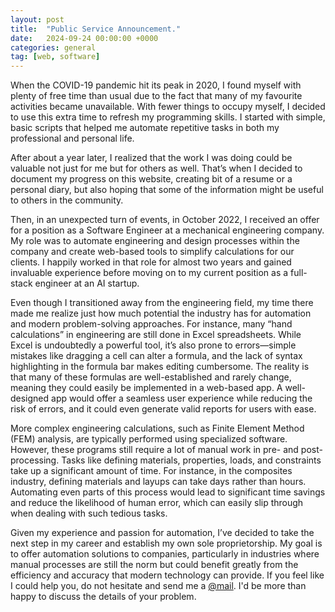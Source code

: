 ```yaml
---
layout: post
title:  "Public Service Announcement."
date:   2024-09-24 00:00:00 +0000
categories: general
tag: [web, software]
---
```


When the COVID-19 pandemic hit its peak in 2020, I found myself with plenty of free time than usual due to the fact that 
many of my favourite activities became unavailable. 
With fewer things to occupy myself, I decided to use this extra time to refresh my programming skills.
I started with simple, basic scripts that helped me automate repetitive tasks in both my professional and personal life.

After about a year later, I realized that the work I was doing could be valuable not just for me but for others as well. 
That’s when I decided to document my progress on this website, creating bit of a resume or a personal diary, 
but also hoping that some of the information might be useful to others in the community.

Then, in an unexpected turn of events, in October 2022, I received an offer for a position as a Software Engineer at a mechanical engineering company. 
My role was to automate engineering and design processes within the company and create web-based tools to simplify calculations for our clients. 
I happily worked in that role for almost two years and gained invaluable experience before moving on to my current position as a full-stack engineer at an AI startup.

Even though I transitioned away from the engineering field, my time there made me realize just how much potential the industry has for automation and modern problem-solving approaches. 
For instance, many “hand calculations” in engineering are still done in Excel spreadsheets. While Excel is undoubtedly a powerful tool, 
it’s also prone to errors—simple mistakes like dragging a cell can alter a formula, and the lack of syntax highlighting in the formula bar makes editing cumbersome. 
The reality is that many of these formulas are well-established and rarely change, meaning they could easily be implemented in a web-based app. 
A well-designed app would offer a seamless user experience while reducing the risk of errors, and it could even generate valid reports for users with ease.

More complex engineering calculations, such as Finite Element Method (FEM) analysis, are typically performed using specialized software. 
However, these programs still require a lot of manual work in pre- and post-processing. 
Tasks like defining materials, properties, loads, and constraints take up a significant amount of time. 
For instance, in the composites industry, defining materials and layups can take days rather than hours. 
Automating even parts of this process would lead to significant time savings and reduce the likelihood of human error, which can easily slip through when dealing with such tedious tasks.

Given my experience and passion for automation, I’ve decided to take the next step in my career and establish my own sole proprietorship. 
My goal is to offer automation solutions to companies, particularly in industries where manual processes are still the norm but could benefit greatly from the efficiency and accuracy that modern technology can provide.
If you feel like I could help you, do not hesitate and send me a <a href="mailto:przemek@furmanp.com">@mail</a>.
I'd be more than happy to discuss the details of your problem.